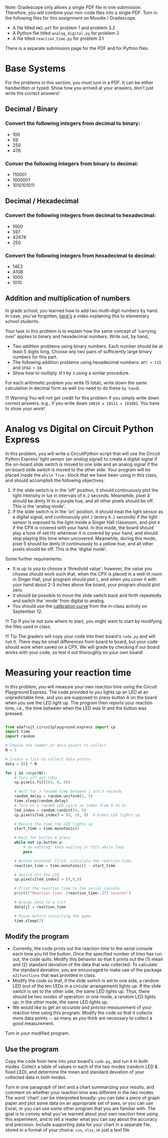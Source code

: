 Note: Gradescope only allows a single PDF file in one submission. Therefore, you will combine your non-code files into a single PDF. Turn in the following files for this assignment on Moodle / Gradescope.

* A file titled `HW2.pdf` for problem 1 and problem 3.2
* A Python file titled `analog_digital.py` for problem 2
* A file titled `reaction_time.py` for problem 3.1

There is a separate submission page for the PDF and for Python files.

# Base Systems

For the problems in this section, you must turn in a PDF. It can be either handwritten or typed. Show how you arrived at your answers, don't just write the correct answers!

## Decimal / Binary

### Convert the following integers from decimal to binary:
* 100
* 59
* 250
* 476

### Conver the following integers from binary to decimal:
* 110001
* 1000001
* 1010101011

## Decimal / Hexadecimal

### Convert the following integers from decimal to hexadecimal:
* 1000
* 597
* 42678
* 250

### Convert the following integers from hexadecimal to decimal:
* 14E3
* A10B
* 1000
* 1010

## Addition and multiplication of numbers
In grade school, you learned how to add two multi-digit numbers by hand. In case, you've forgotten, [here's](https://www.youtube.com/watch?v=5Vj50p4k6i8) a video explaining this to elementary school students.

Your task in this problem is to explain how the same concept of 'carrying over' applies to binary and hexadecimal numbers. Write out, by hand,

 * Two addition problems using binary numbers. Each number should be at least 5 digits long. Choose any two pairs of sufficiently large binary numbers for this part. 
 * The following addition problems using hexadecimal numbers: `AFC + 115` and `1F64 + E6`
 * Show how to multiply `3F3` by `3` using a similar procedure.

For each arithmetic problem you write (5 total), write down the same calculation in decimal form as well (no need to do these `by hand`).

!!! Warning
   You will not get credit for this problem if you simply write down correct answers. e.g., if you write down `10010 x 10111 = 101001`. You have to _show your work_!

# Analog vs Digital on Circuit Python Express
In this problem, you will write a CircuitPython script that will use the Circuit Python Express' light sensor (an _analog_ signal) to create a digital signal if the on-board slide switch is moved to one side and an analog signal if the on-board slide switch is moved to the other side. Your program will be placed inside the `while True:` block that we have been using in this class, and should accomplish the following objectives:

1. If the slide switch is in the 'off' position, it should continuously plot the light intensity in lux in intervals of `0.2` seconds. Meanwhile, pixel 4 should be dimly lit to a purple hue, and all other pixels should be off. This is the 'analog mode'.
2. If the slide switch is in the 'on' position, it should treat the light sensor as a digital signal, and continuously plot `1` (every `0.2` seconds) if the light sensor is exposed to the light inside a Singer Hall classroom, and plot `0` if the CPX is covered with your hand. In this mode, the board should play a tone of `440` Hz whenever it is covered by your hand, and should stop playing this tone when uncovered. Meanwhile, during this mode, pixel 5 should be dimly lit continuously to a yellow hue, and all other pixels should be off. This is the 'digital mode'.

Some further requirements:
* It is up to you to choose a 'threshold value'; however, the value you choose should work such that, when the CPX is placed in a well-lit room in Singer Hall, your program should plot `1`, and when you cover it with your hand about 2-3 inches above the board, your program should plot zero.
* It should be possible to move the slide switch back and forth repeatedly and switch the 'mode' from digital to analog.
* You should use the [calibration curve](../Lecs/calibration1.png) from the in-class activity on September 12.

!!! Tip
   If you're not sure where to start, you might want to start by modifying the files used in class.

!!! Tip
   The graders will copy your code into their board's `code.py` and will run it. There may be small differences from board to board, but your code _should work_ when saved on a CPX. We will grade by checking if our board works with your code, so test it out thoroughly on your own board!
 
# Measuring your reaction time
In this problem, you will measure your own reaction time using the Circuit Playground Express. The code provided to you lights up an LED at an unpredictable time, and you are supposed to press button A on the board when you see the LED light up. The program then reports your reaction time, i.e., the time between when the LED was lit and the button was pressed.

~~~python

from adafruit_circuitplayground.express import cp
import time
import random

# Choose the number of data points to collect
N = 5

# Create a list to collect data points
data = [0] * N

for j in range(N):
    # Turn off all LEDs
    cp.pixels.fill((0, 0, 0))

    # Wait for a random time between 1 and 5 seconds
    random_delay = random.uniform(1, 5)
    time.sleep(random_delay)
    # Turn on a random LED (pick an index from 0 to 9)
    led_index = random.randint(0, 9)
    cp.pixels[led_index] = (0, 10, 0)  # Green LED lights up

    # Record the time the LED lights up
    start_time = time.monotonic()

    # Wait for button A press
    while not cp.button_a:
        # do nothing; keep waiting in this while loop
        pass

    # Button pressed! First, calculate the reaction time.
    reaction_time = time.monotonic() - start_time

    # Switch off the LED
    cp.pixels[led_index] = (0,0,0)

    # Print the reaction time to the serial console
    print(f"Reaction time: {reaction_time:.3f} seconds")

    # Assign data to a list
    data[j] = reaction_time

    # Pause before restarting the game
    time.sleep(2)

~~~
## Modify the program

* Currently, the code prints out the reaction time to the serial console each time you hit the button. Once the specified number of tries has run out, the code quits. Modify this behavior so that it prints out the (1) mean and (2) standard deviation of the data that was collected. To calculate the standard deviation, you are encouraged to make use of the package `e21functions` that was provided in class.
* Modify the code so that, if the slide switch is set to one side, a random LED (out of the ten LEDs in a circular arrangement) lights up. If the slide switch is set to the other side, the _same_ LED lights up. Thus, there should be two _modes_ of operation: in one mode, a random LED lights up; in the other mode, the same LED lights up.
* We would like to get an _accurate_ and _precise_ measurement of your reaction time using this program. Modify the code so that it collects more data points -- as many as you think are necessary to collect a good measurement.

Turn in your modified program.

## Use the program

Copy the code from here into your board's `code.py`, and run it in both modes. Collect a table of values in each of the two modes (random LED & fixed LED), and determine the mean and standard deviation of your collected data in both modes.

Turn in one paragraph of text and a chart summarizing your results, and comment on whether your reaction time was different in the two modes. The word 'chart' can be interpreted broadly: you can take a piece of graph paper and plot some data on an appropriate set of axes, or you can use Excel, or you can use some other program that you are familiar with. The goal is to convey what you've learned about your own reaction time using this experiment, and to tell a reader what you can say about the accuracy and precision. Include supporting data for your chart in a separate file, stored in a format of your choice: `csv`, `xlsx`, or just a text file.

